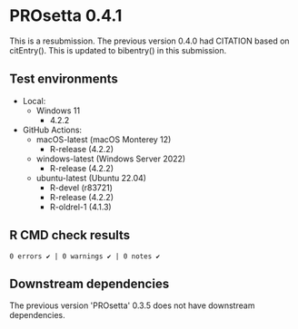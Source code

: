# PROsetta 0.4.1

This is a resubmission. The previous version 0.4.0 had CITATION based on citEntry(). This is updated to bibentry() in this submission.

## Test environments

* Local:
  * Windows 11
    * 4.2.2
* GitHub Actions:
  * macOS-latest (macOS Monterey 12)
    * R-release (4.2.2)
  * windows-latest (Windows Server 2022)
    * R-release (4.2.2)
  * ubuntu-latest (Ubuntu 22.04)
    * R-devel (r83721)
    * R-release (4.2.2)
    * R-oldrel-1 (4.1.3)

## R CMD check results

```
0 errors ✔ | 0 warnings ✔ | 0 notes ✔
```

## Downstream dependencies

The previous version 'PROsetta' 0.3.5 does not have downstream dependencies.
